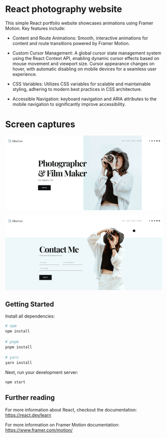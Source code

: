 # React photography website

This simple React portfolio website showcases animations using Framer Motion. Key features include:

* Content and Route Animations: Smooth, interactive animations for content and route transitions powered by Framer Motion.

* Custom Cursor Management: A global cursor state management system using the React Context API, enabling dynamic cursor effects based on mouse movement and viewport size. Cursor appearance changes on hover, with automatic disabling on mobile devices for a seamless user experience.

* CSS Variables: Utilizes CSS variables for scalable and maintainable styling, adhering to modern best practices in CSS architecture.

* Accessible Navigation: keyboard navigation and ARIA attributes to the mobile navigation to significantly improve accessibility.


# Screen captures

![Homepage screen capture](home.png?raw=true "Homepage screen capture")

![Homepage screen capture](contact.png?raw=true "Homepage screen capture")

## Getting Started

Install all dependencies:

```bash
# npm
npm install

# pnpm
pnpm install

# yarn
yarn install
```

Next, run your development server:

```bash
npm start
```

## Further reading

For more information about React, checkout the documentation: https://react.dev/learn

For more information on Framer Motion documentation: https://www.framer.com/motion/
